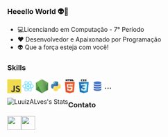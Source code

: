 ### Heeello World 👽🚀
- 💻Licenciando em Computação - 7° Período 
- ❤ Desenvolvedor e Apaixonado por Programação 
- 👽 Que a força esteja com você!

### Skills

<img align="left" height="32" width="32" src="https://raw.githubusercontent.com/github/explore/80688e429a7d4ef2fca1e82350fe8e3517d3494d/topics/javascript/javascript.png" />
<img align="left" height="32" width="32" src="https://raw.githubusercontent.com/github/explore/80688e429a7d4ef2fca1e82350fe8e3517d3494d/topics/react/react.png" />
<img align="left" height="32" width="32" src="https://raw.githubusercontent.com/github/explore/80688e429a7d4ef2fca1e82350fe8e3517d3494d/topics/nodejs/nodejs.png" />
<img align="left" height="32" width="32" src="https://raw.githubusercontent.com/github/explore/80688e429a7d4ef2fca1e82350fe8e3517d3494d/topics/python/python.png" />
<img align="left" height="32" width="32" src="https://raw.githubusercontent.com/github/explore/80688e429a7d4ef2fca1e82350fe8e3517d3494d/topics/html/html.png" />
<img align="left" height="32" width="32" src="https://raw.githubusercontent.com/github/explore/80688e429a7d4ef2fca1e82350fe8e3517d3494d/topics/css/css.png" />
<img align="left" height="32" width="32" src="https://raw.githubusercontent.com/github/explore/80688e429a7d4ef2fca1e82350fe8e3517d3494d/topics/sql/sql.png" />

### ...

<img align="left" alt="LuuizALves's Stats" src="https://github-readme-stats.vercel.app/api/top-langs/?username=LuuizAlves&layout=compact" />

### Contato

<a href="https://www.linkedin.com/in/luiz-felipe-672803142/" target="_blank">
  <img align="left" height="32" width="32" src="https://cdn.jsdelivr.net/npm/simple-icons@v3/icons/linkedin.svg" />
</a>

<a href="https://www.instagram.com/alves_luuiz/" target="_blank">
  <img align="left" height="32" width="32" src="https://cdn.jsdelivr.net/npm/simple-icons@v3/icons/instagram.svg" />
</a>

<!--
**LuuizAlves/LuuizAlves** is a ✨ _special_ ✨ repository because its `README.md` (this file) appears on your GitHub profile.

Here are some ideas to get you started:



- 🔭 I’m currently working on ...
- 🌱 I’m currently learning ...
- 👯 I’m looking to collaborate on ...
- 🤔 I’m looking for help with ...
- 💬 Ask me about ...
- 📫 How to reach me: ...
- 😄 Pronouns: ...
- ⚡ Fun fact: ...
-->
